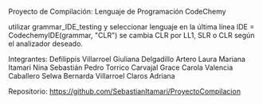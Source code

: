 Proyecto de Compilación: Lenguaje de Programación CodeChemy

utilizar grammar_IDE_testing y seleccionar lenguaje en la última línea
IDE = CodechemyIDE(grammar, "CLR") se cambia CLR por LL1, SLR o CLR
según el analizador deseado.

Integrantes:
Defilippis Villarroel Giuliana 
Delgadillo Artero Laura Mariana
Itamari Nina Sebastián Pedro
Torrico Carvajal Grace Carola
Valencia Caballero Selwa Bernarda
Villarroel Claros Adriana

Repositorio: https://github.com/SebastianItamari/ProyectoCompilacion
